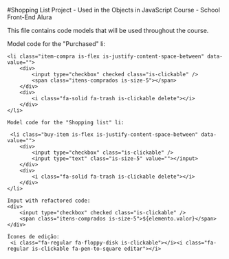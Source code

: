 #Shopping List Project - Used in the Objects in JavaScript Course - School Front-End Alura

This file contains code models that will be used throughout the course.

Model code for the "Purchased" li:

    <li class="item-compra is-flex is-justify-content-space-between" data-value="">
        <div>
            <input type="checkbox" checked class="is-clickable" />
            <span class="itens-comprados is-size-5"></span>
        </div>
        <div>
            <i class="fa-solid fa-trash is-clickable delete"></i>
        </div>
    </li>

    Model code for the "Shopping list" li:

     <li class="buy-item is-flex is-justify-content-space-between" data-value="">
        <div>
            <input type="checkbox" class="is-clickable" />
            <input type="text" class="is-size-5" value=""></input>
        </div>
        <div>
            <i class="fa-solid fa-trash is-clickable delete"></i>
        </div>
    </li>

    Input with refactored code:
    <div>
        <input type="checkbox" checked class="is-clickable" />
        <span class="itens-comprados is-size-5">${elemento.valor}</span>
    </div>

    Ícones de edição:
     <i class="fa-regular fa-floppy-disk is-clickable"></i><i class="fa-regular is-clickable fa-pen-to-square editar"></i>
